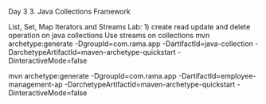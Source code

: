 Day 3 3. Java Collections Framework

List, Set, Map
Iterators and Streams
Lab: 1) create read update and delete operation on java collections
Use streams on collections
mvn archetype:generate -DgroupId=com.rama.app -DartifactId=java-collection -DarchetypeArtifactId=maven-archetype-quickstart -DinteractiveMode=false

mvn archetype:generate -DgroupId=com.rama.app -DartifactId=employee-management-ap -DarchetypeArtifactId=maven-archetype-quickstart -DinteractiveMode=false